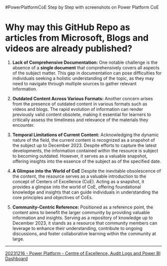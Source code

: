 #PowerPlatformCoE
Step by Step with screenshots on Power Platform CoE 

# Why may this GitHub Repo as articles from Microsoft, Blogs and videos are already published? 


1.	**Lack of Comprehensive Documentation:** One notable challenge is the absence of a **single document** that comprehensively covers all aspects of the subject matter. This gap in documentation can pose difficulties for individuals seeking a holistic understanding of the topic, as they may need to navigate through multiple sources to gather relevant information.

2.	**Outdated Content Across Various Formats:** Another concern arises from the presence of outdated content in various formats such as videos and blogs. The rapid evolution of information can render previously valid content obsolete, making it essential for learners to critically assess the timeliness and relevance of the materials they encounter.

3.	**Temporal Limitations of Current Content:** Acknowledging the dynamic nature of the field, the current content is recognized as a snapshot of the subject up to December 2023. Despite efforts to capture the latest developments, the information contained within the resource is subject to becoming outdated. However, it serves as a valuable snapshot, offering insights into the essence of the subject as of the specified date.

4.	**A Glimpse into the World of CoE** Despite the inevitable obsolescence of the content, the resource serves as a valuable introduction to the concept of Centers of Excellence (CoE). Acting as a snapshot, it provides a glimpse into the world of CoE, offering foundational knowledge and insights that can guide individuals in understanding the core principles and objectives of CoEs.

5.	**Community-Centric Reference:** Positioned as a reference point, the content aims to benefit the larger community by providing valuable information and insights. Serving as a repository of knowledge up to December 2023, it stands as a resource that community members can leverage to enhance their understanding, contribute to ongoing discussions, and foster collaborative learning within the community at large.

*** 

[20231216 - Power Platform - Centre of Excellence, Audit Logs and Power BI Dashboard](<01PowerPlatformCoEAuditComponentPowerBI/20231216 - Power Platform - Centre of Excellence, Audit Logs and Power BI Dashboard.pdf>)




